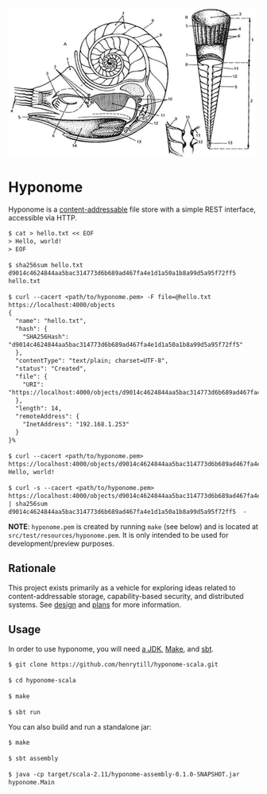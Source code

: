 ![](doc/molluscs.gif)

Hyponome
========

Hyponome is a [content-addressable](https://en.wikipedia.org/wiki/Content-addressable_storage) file store with a simple REST interface, accessible via HTTP.

```
$ cat > hello.txt << EOF
> Hello, world!
> EOF

$ sha256sum hello.txt
d9014c4624844aa5bac314773d6b689ad467fa4e1d1a50a1b8a99d5a95f72ff5  hello.txt

$ curl --cacert <path/to/hyponome.pem> -F file=@hello.txt https://localhost:4000/objects
{
  "name": "hello.txt",
  "hash": {
    "SHA256Hash": "d9014c4624844aa5bac314773d6b689ad467fa4e1d1a50a1b8a99d5a95f72ff5"
  },
  "contentType": "text/plain; charset=UTF-8",
  "status": "Created",
  "file": {
    "URI": "https://localhost:4000/objects/d9014c4624844aa5bac314773d6b689ad467fa4e1d1a50a1b8a99d5a95f72ff5/hello.txt"
  },
  "length": 14,
  "remoteAddress": {
    "InetAddress": "192.168.1.253"
  }
}%

$ curl --cacert <path/to/hyponome.pem> https://localhost:4000/objects/d9014c4624844aa5bac314773d6b689ad467fa4e1d1a50a1b8a99d5a95f72ff5/hello.txt
Hello, world!

$ curl -s --cacert <path/to/hyponome.pem> https://localhost:4000/objects/d9014c4624844aa5bac314773d6b689ad467fa4e1d1a50a1b8a99d5a95f72ff5/hello.txt | sha256sum
d9014c4624844aa5bac314773d6b689ad467fa4e1d1a50a1b8a99d5a95f72ff5  -
```

**NOTE**: `hyponome.pem` is created by running `make` (see below) and is located at `src/test/resources/hyponome.pem`.  It is only intended to be used for development/preview purposes.

## Rationale

This project exists primarily as a vehicle for exploring ideas related to content-addressable storage, capability-based security, and distributed systems.  See [design](doc/Design.md) and [plans](doc/Plans.md) for more information.

## Usage

In order to use hyponome, you will need [a JDK](http://openjdk.java.net/), [Make](https://www.gnu.org/software/make/), and [sbt](http://www.scala-sbt.org/).

```
$ git clone https://github.com/henrytill/hyponome-scala.git

$ cd hyponome-scala

$ make

$ sbt run
```

You can also build and run a standalone jar:
```
$ make

$ sbt assembly

$ java -cp target/scala-2.11/hyponome-assembly-0.1.0-SNAPSHOT.jar hyponome.Main
```
